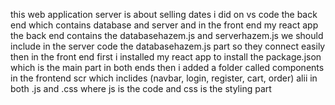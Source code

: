 this web application server is about selling dates i did on vs code the back end which contains database and server and in the front end my react app 
the back end contains the databasehazem.js and serverhazem.js we should include in the server code the databasehazem.js part so they connect easily 
then in the front end first i installed my react app to install the package.json which is the main part in both ends 
then i added a folder called components in the frontend scr which inclides (navbar, login, register, cart, order) alii in both .js and .css where js is the code and css is the styling part 

